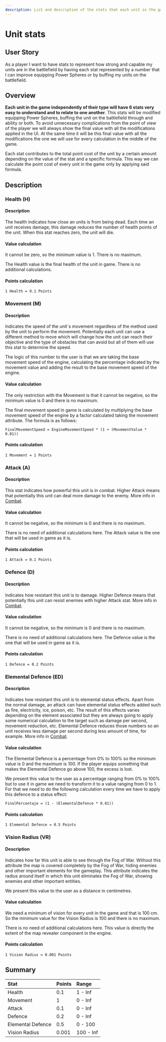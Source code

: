 ```yaml
---
description: List and description of the stats that each unit in the game possesses
---
```


# Unit stats

## User Story

As a player I want to have stats to represent how strong and capable my units are in the battlefield by  having each stat represented by a number that I can improve equipping Power Spheres or by buffing my units on the battlefield.

## Overview

**Each unit in the game independently of their type will have 6 stats very easy to understand and to relate to one another**. This stats will be modified equipping Power Spheres, buffing the unit on the battlefield through and ability or both. To avoid unnecessary complications from the point of view of the player we will always show the final value with all the modifications applied in the UI. At the same time it will be this final value with all the modifications the one we will use for every calculation in the middle of the game.

Each stat contributes to the total point cost of the unit by a certain amount depending on the value of the stat and a specific formula. This way we can calculate the point cost of every unit in the game only by applying said formula.

## Description

### Health \(H\)

#### Description

The health indicates how close an units is from being dead. Each time an unit receives damage, this damage reduces the number of health points of the unit. When this stat reaches zero, the unit will die.

#### Value calculation

It cannot be zero, so the minimum value is 1. There is no maximum.

The Health value is the final health of the unit in game. There is no additional calculations.

#### Points calculation

```text
1 Health = 0.1 Points
```

### Movement \(M\)

#### Description

Indicates the speed of the unit´s movement regardless of the method used by the unit to perform the movement. Potentially each unit can use a different method to move which will change how the unit can reach their objective and the type of obstacles that can avoid but all of them will use this stat to determine the speed.

The logic of this number to the user is that we are taking the base movement speed of the engine, calculating the percentage indicated by the movement value and adding the result to the base movement speed of the engine.

#### Value calculation

The only restriction with the Movement is that it cannot be negative, so the minimum value is 0 and there is no maximum.

The final movement speed in game is calculated by multiplying the base movement speed of the engine by a factor calculated taking the movement attribute. The formula is as follows:

```text
FinalMovementSpeed = EngineMovementSpeed * (1 + (MovementValue * 0.01))
```

#### Points calculation

```text
1 Movement = 1 Points
```

### Attack \(A\)

#### Description

This stat indicates how powerful this unit is in combat. Higher Attack means that potentially this unit can deal more damage to the enemy. More info in [Combat](../combat.md#damage).

#### Value calculation

It cannot be negative, so the minimum is 0 and there is no maximum.

There is no need of additional calculations here. The Attack value is the one that will be used in game as it is.

#### Points calculation

```text
1 Attack = 0.1 Points
```

### Defence \(D\)

#### Description

Indicates how resistant this unit is to damage. Higher Defence means that potentially this unit can resist enemies with higher Attack stat. More info in [Combat](../combat.md#damage).

#### Value calculation

It cannot be negative, so the minimum is 0 and there is no maximum.

There is no need of additional calculations here. The Defence value is the one that will be used in game as it is.

#### Points calculation

```text
1 Defence = 0.2 Points
```

### Elemental Defence \(ED\)

#### Description

Indicates how resistant this unit is to elemental status effects. Apart from the normal damage, an attack can have elemental status effects added such as fire, electricity, ice, poison, etc. The result of this effects varies depending on the element associated but they are always going to apply some numerical calculation to the target such as damage per second, movement reduction, etc. Elemental Defence reduces those numbers so an unit receives less damage per second during less amount of time, for example. More info in [Combat](../combat.md#elemental-effects).

#### Value calculation

The Elemental Defence is a percentage from 0% to 100% so the minimum value is 0 and the maximum is 100. If the player equips something that makes the Elemental Defence go above 100, the excess is lost.

We present this value to the user as a percentage ranging from 0% to 100% but to use it in game we need to transform it to a value ranging from 0 to 1. For that we need to do the following calculation every time we have to apply this defence to a status effect:

```text
FinalPercentaje = (1 - (ElementalDefence * 0.01))
```

#### Points calculation

```text
1 Elemental Defence = 0.5 Points
```

### Vision Radius \(VR\)

#### Description

Indicates how far this unit is able to see through the Fog of War. Without this attribute the map is covered completely by the Fog of War, hiding enemies and other important elements for the gameplay. This attribute indicates the radius around itself in which this unit eliminates the Fog of War, showing enemies and other important entities.

We present this value to the user as a distance in centimetres.

#### Value calculation

We need a minimum of vision for every unit in the game and that is 100 cm. So the minimum value for the Vision Radius is 100 and there is no maximum.

There is no need of additional calculations here. This value is directly the extent of the map revealer component in the engine.

#### Points calculation

```text
1 Vision Radius = 0.001 Points
```

## Summary

| Stat | Points | Range |
| :--- | :--- | :--- |
| Health | 0.1 | 1 - Inf |
| Movement | 1 | 0 - Inf |
| Attack | 0.1 | 0 - Inf |
| Defence | 0.2 | 0 - Inf |
| Elemental Defence | 0.5 | 0 - 100 |
| Vision Radius | 0.001 | 100 - Inf |

